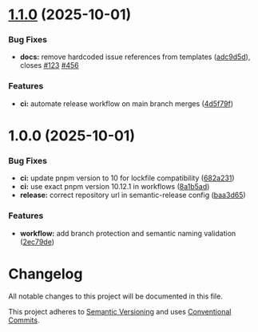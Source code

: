 # [1.1.0](https://github.com/ArthurProjectCorrea/api-template/compare/v1.0.0...v1.1.0) (2025-10-01)


### Bug Fixes

* **docs:** remove hardcoded issue references from templates ([adc9d5d](https://github.com/ArthurProjectCorrea/api-template/commit/adc9d5d9c0c020fd2f14dbaa28f3c42aadd83792)), closes [#123](https://github.com/ArthurProjectCorrea/api-template/issues/123) [#456](https://github.com/ArthurProjectCorrea/api-template/issues/456)


### Features

* **ci:** automate release workflow on main branch merges ([4d5f79f](https://github.com/ArthurProjectCorrea/api-template/commit/4d5f79fa38d08c1a5cbd6ff174ff17fc4d495aaf))

# 1.0.0 (2025-10-01)


### Bug Fixes

* **ci:** update pnpm version to 10 for lockfile compatibility ([682a231](https://github.com/ArthurProjectCorrea/api-template/commit/682a2316c167a7b71fa0011de1582515ab189475))
* **ci:** use exact pnpm version 10.12.1 in workflows ([8a1b5ad](https://github.com/ArthurProjectCorrea/api-template/commit/8a1b5ade77b0aa215dff1abeeb318fbbf1f384f2))
* **release:** correct repository url in semantic-release config ([baa3d65](https://github.com/ArthurProjectCorrea/api-template/commit/baa3d651d54971e8f5aa515dfcbe25dc33e03153))


### Features

* **workflow:** add branch protection and semantic naming validation ([2ec79de](https://github.com/ArthurProjectCorrea/api-template/commit/2ec79def4f0134c097da4fd7253925a0b2e6b559))

# Changelog

All notable changes to this project will be documented in this file.

This project adheres to [Semantic Versioning](https://semver.org/spec/v2.0.0.html) and uses [Conventional Commits](https://www.conventionalcommits.org/).
